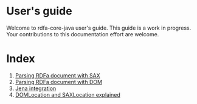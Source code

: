 # User's guide #

Welcome to rdfa-core-java user's guide. This guide is a work in progress. Your contributions to this documentation effort are welcome.

# Index #

  1. [Parsing RDFa document with SAX](SAXExample.md)
  1. [Parsing RDFa document with DOM](DOMExample.md)
  1. [Jena integration](JenaExample.md)
  1. [DOMLocation and SAXLocation explained](Location.md)